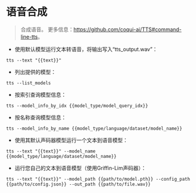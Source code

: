 # 语音合成

> 合成语音。
> 更多信息：<https://github.com/coqui-ai/TTS#command-line-tts>。

- 使用默认模型运行文本转语音，将输出写入“tts_output.wav”：

`tts --text "{{text}}"`

- 列出提供的模型：

`tts --list_models`

- 按索引查询模型信息：

`tts --model_info_by_idx {{model_type/model_query_idx}}`

- 按名称查询模型信息：

`tts --model_info_by_name {{model_type/language/dataset/model_name}}`

- 使用其默认声码器模型运行一个文本到语音模型：

`tts --text "{{text}}" --model_name {{model_type/language/dataset/model_name}}`

- 运行您自己的文本到语音模型（使用Griffin-Lim声码器）：

`tts --text "{{text}}" --model_path {{path/to/model.pth}} --config_path {{path/to/config.json}} --out_path {{path/to/file.wav}}`